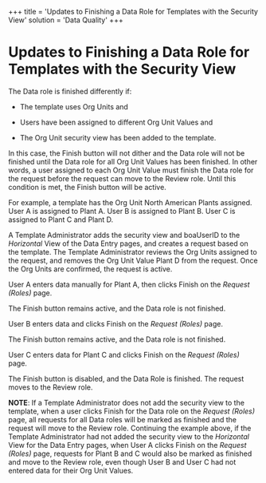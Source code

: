 +++
title = 'Updates to Finishing a Data Role for Templates with the Security View'
solution = 'Data Quality'
+++

# Updates to Finishing a Data Role for Templates with the Security View

The Data role is finished differently if:

  - The template uses Org Units and

  - Users have been assigned to different Org Unit Values and

  - The Org Unit security view has been added to the template.

In this case, the Finish button will not dither and the Data role will
not be finished until the Data role for all Org Unit Values has been
finished. In other words, a user assigned to each Org Unit Value must
finish the Data role for the request before the request can move to the
Review role. Until this condition is met, the Finish button will be
active.

For example, a template has the Org Unit North American Plants assigned.
User A is assigned to Plant A. User B is assigned to Plant B. User C is
assigned to Plant C and Plant D.

A Template Administrator adds the security view and boaUserID to the
<span style="font-style: italic;">Horizontal</span> View of the Data
Entry pages, and creates a request based on the template. The Template
Administrator reviews the Org Units assigned to the request, and removes
the Org Unit Value Plant D from the request. Once the Org Units are
confirmed, the request is active.

User A enters data manually for Plant A, then clicks Finish on the
<span style="font-style: italic;">Request (Roles)</span> page.

The Finish button remains active, and the Data role is not finished.

User B enters data and clicks Finish on the
<span style="font-style: italic;">Request (Roles)</span> page.

The Finish button remains active, and the Data role is not finished.

User C enters data for Plant C and clicks Finish on the
<span style="font-style: italic;">Request (Roles)</span> page.

The Finish button is disabled, and the Data Role is finished. The
request moves to the Review role.

<span style="font-weight: bold;">NOTE</span>: If a Template
Administrator does not add the security view to the template, when a
user clicks Finish for the Data role on the
<span style="font-style: italic;">Request (Roles)</span> page, all
requests for all Data roles will be marked as finished and the request
will move to the Review role. Continuing the example above, if the
Template Administrator had not added the security view to the
<span style="font-style: italic;">Horizontal</span> View for the Data
Entry pages, when User A clicks Finish on the
<span style="font-style: italic;">Request (Roles)</span> page, requests
for Plant B and C would also be marked as finished and move to the
Review role, even though User B and User C had not entered data for
their Org Unit Values.
